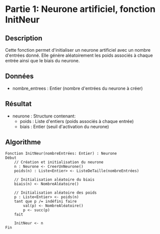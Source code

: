# Partie 1: Neurone artificiel, fonction InitNeur

## Description
Cette fonction permet d'initialiser un neurone artificiel avec un nombre d'entrées donné. Elle génère aléatoirement les poids associés à chaque entrée ainsi que le biais du neurone.

## Données
- nombre_entrees : Entier (nombre d'entrées du neurone à créer)

## Résultat 
- neurone : Structure contenant:
  - poids : Liste d'entiers (poids associés à chaque entrée)
  - biais : Entier (seuil d'activation du neurone)

## Algorithme
```
Fonction InitNeur(nombreEntrées: Entier) : Neurone
Début
    // Création et initialisation du neurone
    n : Neurone <- CreerUnNeurone()
    poids(n) : Liste<Entier> <- ListeDeTaille(nombreEntrées)

    // Initialisation aléatoire du biais
    biais(n) <- NombreAléatoire()
    
    // Initialisation aléatoire des poids
    p : Liste<Entier> <- poids(n)
    tant que p /= indéfini faire
        val(p) <- NombreAléatoire()
        p <- succ(p)
    fait
    
    InitNeur <- n
Fin
```